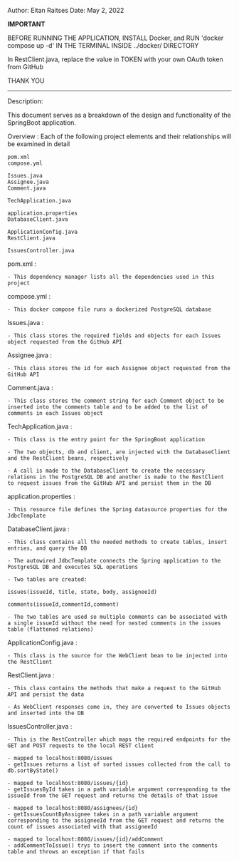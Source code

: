 Author: Eitan Raitses
Date: May 2, 2022

****IMPORTANT****

BEFORE RUNNING THE APPLICATION, INSTALL Docker, and RUN 'docker compose up -d' IN THE TERMINAL INSIDE ../docker/ DIRECTORY

In RestClient.java, replace the value in TOKEN with your own OAuth token from GitHub

THANK YOU
*****************

Description:

This document serves as a breakdown of the design and functionality of the SpringBoot application.

Overview : Each of the following project elements and their relationships will be examined in detail

	pom.xml
	compose.yml
	
	Issues.java
	Assignee.java
	Comment.java
	
	TechApplication.java

	application.properties
	DatabaseClient.java

	ApplicationConfig.java
	RestClient.java
	
	IssuesController.java

pom.xml :
	
	- This dependency manager lists all the dependencies used in this project

compose.yml :
	
	- This docker compose file runs a dockerized PostgreSQL database

Issues.java :
	
	- This class stores the required fields and objects for each Issues object requested from the GitHub API

Assignee.java :
	
	- This class stores the id for each Assignee object requested from the GitHub API

Comment.java :
	
	- This class stores the comment string for each Comment object to be inserted into the comments table and to be added to the list of comments in each Issues object

TechApplication.java :
	
	- This class is the entry point for the SpringBoot application

	- The two objects, db and client, are injected with the DatabaseClient and the RestClient beans, respectively
	
	- A call is made to the DatabaseClient to create the necessary relations in the PostgreSQL DB and another is made to the RestClient to request issues from the GitHub API and persist them in the DB

application.properties :
	
	- This resource file defines the Spring datasource properties for the JdbcTemplate

DatabaseClient.java :
	
	- This class contains all the needed methods to create tables, insert entries, and query the DB
	
	- The autowired JdbcTemplate connects the Spring application to the PostgreSQL DB and executes SQL operations

	- Two tables are created:
		
	issues(issueId, title, state, body, assigneeId) 

	comments(issueId,commentId,comment) 	
	
	- The two tables are used so multiple comments can be associated with a single issueId without the need for nested comments in the issues table (flattened relations)

ApplicationConfig.java :
	
	- This class is the source for the WebClient bean to be injected into the RestClient	
	
RestClient.java :

	- This class contains the methods that make a request to the GitHub API and persist the data
	
	- As WebClient responses come in, they are converted to Issues objects and inserted into the DB


IssuesController.java :
	
	- This is the RestController which maps the required endpoints for the GET and POST requests to the local REST client

	- mapped to localhost:8080/issues
	- getIssues returns a list of sorted issues collected from the call to db.sortByState()

	- mapped to localhost:8080/issues/{id}
	- getIssuesById takes in a path variable argument corresponding to the issueId from the GET request and returns the details of that issue

	- mapped to localhost:8080/assignees/{id}
	- getIssuesCountByAssignee takes in a path variable argument corresponding to the assigneeId from the GET request and returns the count of issues associated with that assigneeId

	- mapped to localhost:8080/issues/{id}/addComment
	- addCommentToIssue() trys to insert the comment into the comments table and throws an exception if that fails
